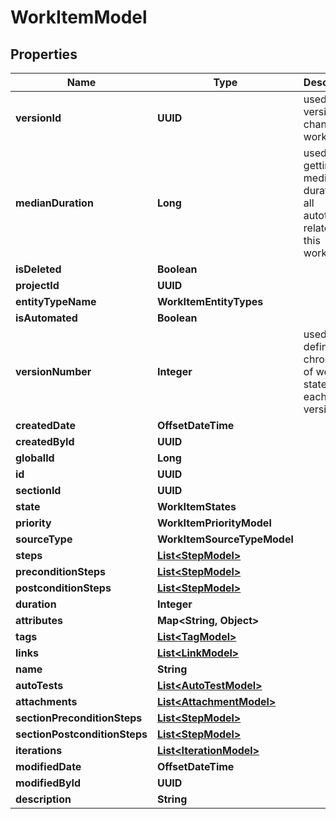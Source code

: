 

# WorkItemModel


## Properties

| Name | Type | Description | Notes |
|------------ | ------------- | ------------- | -------------|
|**versionId** | **UUID** | used for versioning changes in workitem |  |
|**medianDuration** | **Long** | used for getting a median duration of all autotests related to this workitem |  |
|**isDeleted** | **Boolean** |  |  |
|**projectId** | **UUID** |  |  |
|**entityTypeName** | **WorkItemEntityTypes** |  |  |
|**isAutomated** | **Boolean** |  |  |
|**versionNumber** | **Integer** | used for define chronology of workitem state in each version |  |
|**createdDate** | **OffsetDateTime** |  |  |
|**createdById** | **UUID** |  |  |
|**globalId** | **Long** |  |  |
|**id** | **UUID** |  |  |
|**sectionId** | **UUID** |  |  |
|**state** | **WorkItemStates** |  |  |
|**priority** | **WorkItemPriorityModel** |  |  |
|**sourceType** | **WorkItemSourceTypeModel** |  |  |
|**steps** | [**List&lt;StepModel&gt;**](StepModel.md) |  |  |
|**preconditionSteps** | [**List&lt;StepModel&gt;**](StepModel.md) |  |  |
|**postconditionSteps** | [**List&lt;StepModel&gt;**](StepModel.md) |  |  |
|**duration** | **Integer** |  |  |
|**attributes** | **Map&lt;String, Object&gt;** |  |  |
|**tags** | [**List&lt;TagModel&gt;**](TagModel.md) |  |  |
|**links** | [**List&lt;LinkModel&gt;**](LinkModel.md) |  |  |
|**name** | **String** |  |  |
|**autoTests** | [**List&lt;AutoTestModel&gt;**](AutoTestModel.md) |  |  [optional] |
|**attachments** | [**List&lt;AttachmentModel&gt;**](AttachmentModel.md) |  |  [optional] |
|**sectionPreconditionSteps** | [**List&lt;StepModel&gt;**](StepModel.md) |  |  [optional] |
|**sectionPostconditionSteps** | [**List&lt;StepModel&gt;**](StepModel.md) |  |  [optional] |
|**iterations** | [**List&lt;IterationModel&gt;**](IterationModel.md) |  |  [optional] |
|**modifiedDate** | **OffsetDateTime** |  |  [optional] |
|**modifiedById** | **UUID** |  |  [optional] |
|**description** | **String** |  |  [optional] |



